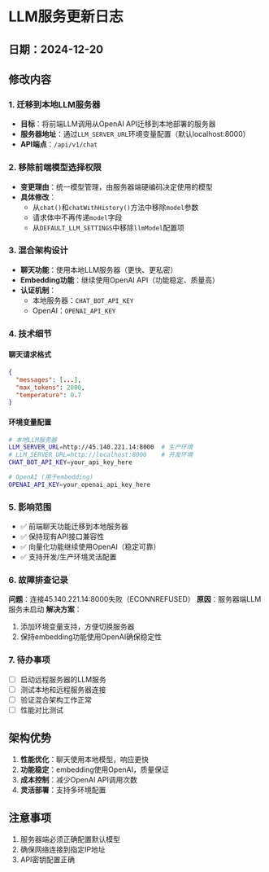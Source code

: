 # LLM服务更新日志

## 日期：2024-12-20

## 修改内容

### 1. 迁移到本地LLM服务器
- **目标**：将前端LLM调用从OpenAI API迁移到本地部署的服务器
- **服务器地址**：通过`LLM_SERVER_URL`环境变量配置（默认localhost:8000）
- **API端点**：`/api/v1/chat`

### 2. 移除前端模型选择权限
- **变更理由**：统一模型管理，由服务器端硬编码决定使用的模型
- **具体修改**：
  - 从`chat()`和`chatWithHistory()`方法中移除`model`参数
  - 请求体中不再传递`model`字段
  - 从`DEFAULT_LLM_SETTINGS`中移除`llmModel`配置项

### 3. 混合架构设计
- **聊天功能**：使用本地LLM服务器（更快、更私密）
- **Embedding功能**：继续使用OpenAI API（功能稳定、质量高）
- **认证机制**：
  - 本地服务器：`CHAT_BOT_API_KEY`
  - OpenAI：`OPENAI_API_KEY`

### 4. 技术细节

#### 聊天请求格式
```json
{
  "messages": [...],
  "max_tokens": 2000,
  "temperature": 0.7
}
```

#### 环境变量配置
```bash
# 本地LLM服务器
LLM_SERVER_URL=http://45.140.221.14:8000  # 生产环境
# LLM_SERVER_URL=http://localhost:8000    # 开发环境
CHAT_BOT_API_KEY=your_api_key_here

# OpenAI (用于embedding)
OPENAI_API_KEY=your_openai_api_key_here
```

### 5. 影响范围
- ✅ 前端聊天功能迁移到本地服务器
- ✅ 保持现有API接口兼容性
- ✅ 向量化功能继续使用OpenAI（稳定可靠）
- ✅ 支持开发/生产环境灵活配置

### 6. 故障排查记录
**问题**：连接45.140.221.14:8000失败（ECONNREFUSED）
**原因**：服务器端LLM服务未启动
**解决方案**：
1. 添加环境变量支持，方便切换服务器
2. 保持embedding功能使用OpenAI确保稳定性

### 7. 待办事项
- [ ] 启动远程服务器的LLM服务
- [ ] 测试本地和远程服务器连接
- [ ] 验证混合架构工作正常
- [ ] 性能对比测试

## 架构优势
1. **性能优化**：聊天使用本地模型，响应更快
2. **功能稳定**：embedding使用OpenAI，质量保证
3. **成本控制**：减少OpenAI API调用次数
4. **灵活部署**：支持多环境配置

## 注意事项
1. 服务器端必须正确配置默认模型
2. 确保网络连接到指定IP地址
3. API密钥配置正确 
